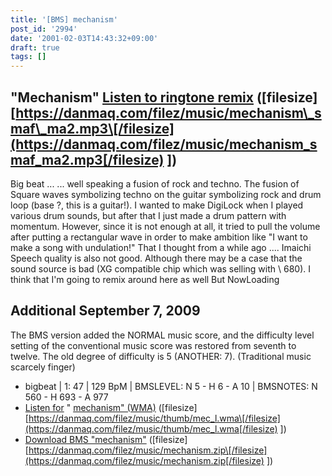 ```yaml
---
title: '[BMS] mechanism'
post_id: '2994'
date: '2001-02-03T14:43:32+09:00'
draft: true
tags: []
---
```


## "Mechanism" [Listen to ringtone remix](https://danmaq.com/filez/music/mechanism_smaf_ma2.mp3) (\[filesize\] [https://danmaq.com/filez/music/mechanism\_smaf\_ma2.mp3\[/filesize](https://danmaq.com/filez/music/mechanism_smaf_ma2.mp3[/filesize) \])

Big beat ... ... well speaking a fusion of rock and techno. The fusion of Square waves symbolizing techno on the guitar symbolizing rock and drum loop (base ?, this is a guitar!). I wanted to make DigiLock when I played various drum sounds, but after that I just made a drum pattern with momentum. However, since it is not enough at all, it tried to pull the volume after putting a rectangular wave in order to make ambition like "I want to make a song with undulation!" That I thought from a while ago .... Imaichi Speech quality is also not good. Although there may be a case that the sound source is bad (XG compatible chip which was selling with \ 680). I think that I'm going to remix around here as well But NowLoading

## Additional September 7, 2009

The BMS version added the NORMAL music score, and the difficulty level setting of the conventional music score was restored from seventh to twelve. The old degree of difficulty is 5 (ANOTHER: 7). (Traditional music scarcely finger)

*   bigbeat | 1: 47 | 129 BpM | BMSLEVEL: N 5 - H 6 - A 10 | BMSNOTES: N 560 - H 693 - A 977
*   [Listen for](https://danmaq.com/filez/music/thumb/mec_l.wma) " [mechanism" (WMA)](https://danmaq.com/filez/music/thumb/mec_l.wma) (\[filesize\] [https://danmaq.com/filez/music/thumb/mec_l.wma\[/filesize](https://danmaq.com/filez/music/thumb/mec_l.wma[/filesize) \])
*   [Download BMS "mechanism"](https://danmaq.com/filez/music/mechanism.zip) (\[filesize\] [https://danmaq.com/filez/music/mechanism.zip\[/filesize](https://danmaq.com/filez/music/mechanism.zip[/filesize) \])
